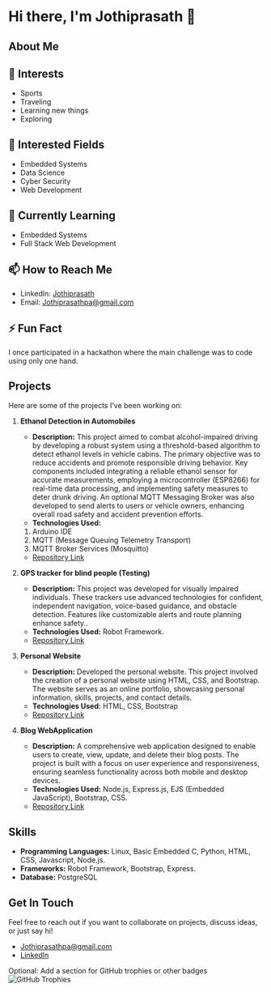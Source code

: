 # Hi there, I'm Jothiprasath 👋

## About Me
## 👀 Interests
- Sports
- Traveling
- Learning new things
- Exploring

## 💼 Interested Fields
- Embedded Systems
- Data Science
- Cyber Security
- Web Development

## 🌱 Currently Learning
- Embedded Systems
- Full Stack Web Development

## 📫 How to Reach Me
- LinkedIn: [Jothiprasath](https://www.linkedin.com/in/jothi-prasath-2081571b1)
- Email: [Jothiprasathpa@gmail.com](jothiprasathpa@gmail.com)

## ⚡ Fun Fact
I once participated in a hackathon where the main challenge was to code using only one hand.


## Projects
Here are some of the projects I've been working on:

1. **Ethanol Detection in Automobiles**
   - **Description:** This project aimed to combat alcohol-impaired driving by developing a robust system using a threshold-based algorithm to detect ethanol levels in vehicle cabins. The primary objective was to reduce accidents and promote responsible driving behavior. Key components included integrating a reliable ethanol sensor for 
accurate measurements, employing a microcontroller (ESP8266) for real-time data processing, and implementing safety measures to deter drunk driving. An optional MQTT Messaging Broker was also developed to send alerts to users or vehicle owners, enhancing overall road safety and accident prevention efforts.
   - **Technologies Used:**
   1. Arduino IDE
   2. MQTT (Message Queuing Telemetry Transport)
   3. MQTT Broker Services (Mosquitto) 
   - [Repository Link](https://github.com/Jothiprasath0014/Ethanol_detection)

2. **GPS tracker for blind people (Testing)**
   - **Description:** This project was developed for visually impaired individuals. These trackers use advanced technologies for confident, independent navigation, voice-based guidance, and obstacle detection. Features like customizable alerts and route planning enhance safety..
   - **Technologies Used:** Robot Framework.
   - [Repository Link](https://github.com/Jothiprasath0014/smart-blind-Testing-robotframework-)

3. **Personal Website**
   - **Description:** Developed the personal website. This project involved the creation of a personal website using HTML, CSS, and Bootstrap. The
website serves as an online portfolio, showcasing personal information, skills, projects, and contact details.
   - **Technologies Used:** HTML, CSS, Bootstrap
   - [Repository Link](https://github.com/Jothiprasath0014/capstone-project2-Personal-Website.git)

4. **Blog WebApplication**
   - **Description:** A comprehensive web application designed to enable users to create, view, update, and delete their blog posts. The project is built with a focus on user experience and responsiveness, ensuring seamless functionality across both mobile and desktop devices.
   - **Technologies Used:** Node.js, Express.js, EJS (Embedded JavaScript), Bootstrap, CSS.
   -  [Repository Link](https://github.com/Jothiprasath0014/capstone-project3-Blog-WebApplication)
  
   

## Skills
- **Programming Languages:** Linux, Basic Embedded C, Python, HTML, CSS, Javascript, Node.js.
- **Frameworks:** Robot Framework, Bootstrap, Express.
- **Database:** PostgreSQL

## Get In Touch
Feel free to reach out if you want to collaborate on projects, discuss ideas, or just say hi!

- [Jothiprasathpa@gmail.com](jothiprasathpa@gmail.com)
- [LinkedIn](https://www.linkedin.com/in/jothi-prasath-2081571b1)


Optional: Add a section for GitHub trophies or other badges
![GitHub Trophies](https://github-profile-trophy.vercel.app/?username=Jothiprasath0014&theme=radical)


